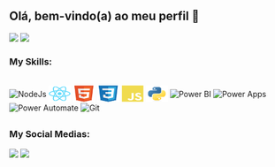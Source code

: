 ## Olá, bem-vindo(a) ao meu perfil 👋

<div>
  <img height="180em" src="https://github-readme-stats.vercel.app/api?username=GLK-7&show_icons=true&theme=dark"/>
  <img height="180em" src="https://github-readme-stats.vercel.app/api/top-langs/?username=GLK-7&show_icons=true&theme=dark"/>
</div>


### My Skills:
<div style="display: inline_block"><br>
  <img align="center" alt="NodeJs" height="30" width="40" src="https://cdn.jsdelivr.net/gh/devicons/devicon@latest/icons/nodejs/nodejs-plain-wordmark.svg" />
  <img align="center" alt="React" height="30" width="40" src="https://raw.githubusercontent.com/devicons/devicon/master/icons/react/react-original.svg">
  <img align="center" alt="HTML" height="30" width="40" src="https://raw.githubusercontent.com/devicons/devicon/master/icons/html5/html5-original.svg">
  <img align="center" alt="CSS" height="30" width="40" src="https://raw.githubusercontent.com/devicons/devicon/master/icons/css3/css3-original.svg">
  <img align="center" alt="Js" height="30" width="40" src="https://raw.githubusercontent.com/devicons/devicon/master/icons/javascript/javascript-plain.svg">
  <img align="center" alt="Python" height="30" width="40" src="https://raw.githubusercontent.com/devicons/devicon/master/icons/python/python-original.svg">
  <img align="center" alt="Power BI" height="30" width="40" src="https://github.com/microsoft/PowerBI-Icons/blob/main/SVG/Power-BI.svg">
  <img align="center" alt="Power Apps" height="30" width="40" src="https://github.com/microsoft/PowerBI-Icons/blob/main/SVG/Power-Apps-Colored.svg">
  <img align="center" alt="Power Automate" height="30" width="40" src="https://github.com/microsoft/PowerBI-Icons/blob/main/SVG/Power-Automate-Colored.svg">
  <img align="center" alt="Git" height="30" width="40" src="https://cdn.jsdelivr.net/gh/devicons/devicon@latest/icons/git/git-original.svg">          
</div>

  ## 

### My Social Medias:
<div> 
<!--   <a href="https://discord.gg/wagxzStdcR" target="_blank"><img src="https://img.shields.io/badge/Discord-7289DA?style=for-the-badge&logo=discord&logoColor=white" target="_blank"></a>  -->
  <a href = "mailto:gabriel.godoitb@gmail.com"><img src="https://img.shields.io/badge/-Gmail-%23333?style=for-the-badge&logo=gmail&logoColor=white" target="_blank"></a>
  <a href="https://www.linkedin.com/in/glgodoi" target="_blank"><img src="https://img.shields.io/badge/-LinkedIn-%230077B5?style=for-the-badge&logo=linkedin&logoColor=white" target="_blank"></a>  
</div>

